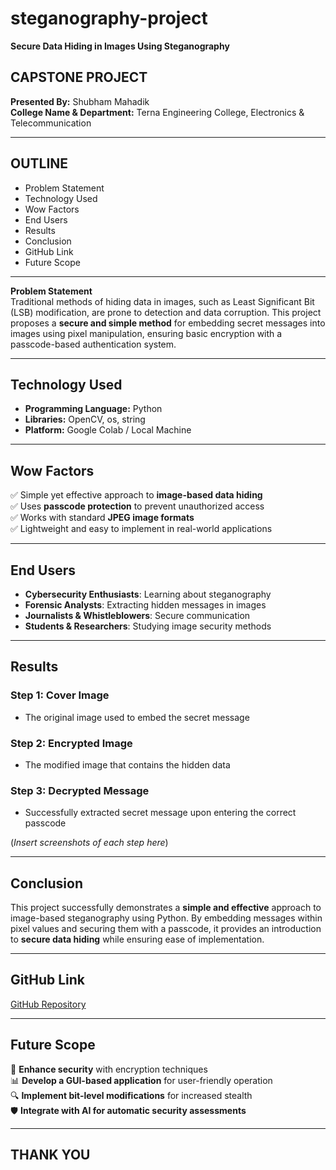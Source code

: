 # steganography-project
**Secure Data Hiding in Images Using Steganography**

## **CAPSTONE PROJECT**  
**Presented By:** Shubham Mahadik  
**College Name & Department:** Terna Engineering College, Electronics & Telecommunication  

---  

## **OUTLINE**  
- Problem Statement  
- Technology Used  
- Wow Factors  
- End Users  
- Results  
- Conclusion  
- GitHub Link  
- Future Scope  

---  

**Problem Statement**  
Traditional methods of hiding data in images, such as Least Significant Bit (LSB) modification, are prone to detection and data corruption. This project proposes a **secure and simple method** for embedding secret messages into images using pixel manipulation, ensuring basic encryption with a passcode-based authentication system.  

---  

## **Technology Used**  
- **Programming Language:** Python  
- **Libraries:** OpenCV, os, string  
- **Platform:** Google Colab / Local Machine  

---  

## **Wow Factors**  
✅ Simple yet effective approach to **image-based data hiding**  
✅ Uses **passcode protection** to prevent unauthorized access  
✅ Works with standard **JPEG image formats**  
✅ Lightweight and easy to implement in real-world applications  

---  

## **End Users**  
- **Cybersecurity Enthusiasts**: Learning about steganography  
- **Forensic Analysts**: Extracting hidden messages in images  
- **Journalists & Whistleblowers**: Secure communication  
- **Students & Researchers**: Studying image security methods  

---  

## **Results**  
### **Step 1: Cover Image**  
- The original image used to embed the secret message  
### **Step 2: Encrypted Image**  
- The modified image that contains the hidden data  
### **Step 3: Decrypted Message**  
- Successfully extracted secret message upon entering the correct passcode  

(*Insert screenshots of each step here*)  

---  

## **Conclusion**  
This project successfully demonstrates a **simple and effective** approach to image-based steganography using Python. By embedding messages within pixel values and securing them with a passcode, it provides an introduction to **secure data hiding** while ensuring ease of implementation.  

---  

## **GitHub Link**  
[GitHub Repository](https://github.com/swag64/steganography.git) 

---  

## **Future Scope**  
🚀 **Enhance security** with encryption techniques  
📊 **Develop a GUI-based application** for user-friendly operation  
🔍 **Implement bit-level modifications** for increased stealth  
🛡️ **Integrate with AI for automatic security assessments**  

---  

## **THANK YOU**

